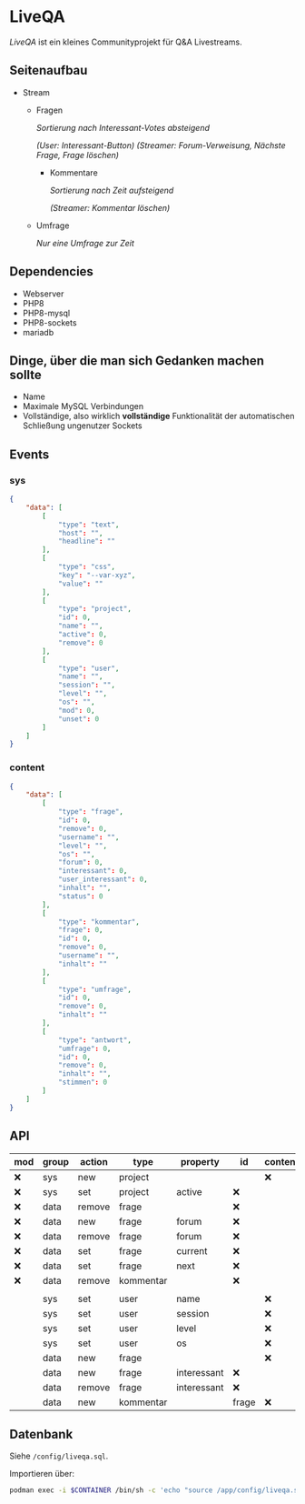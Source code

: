 # LiveQA

*LiveQA* ist ein kleines Communityprojekt für Q&A Livestreams.

## Seitenaufbau

- Stream

  - Fragen

    *Sortierung nach Interessant-Votes absteigend*

    *(User: Interessant-Button)*
    *(Streamer: Forum-Verweisung, Nächste Frage, Frage löschen)*

    - Kommentare

      *Sortierung nach Zeit aufsteigend*

      *(Streamer: Kommentar löschen)*

  - Umfrage

    *Nur eine Umfrage zur Zeit*

## Dependencies

- Webserver
- PHP8
- PHP8-mysql
- PHP8-sockets
- mariadb

## Dinge, über die man sich Gedanken machen sollte

- Name
- Maximale MySQL Verbindungen
- Vollständige, also wirklich **vollständige** Funktionalität der automatischen Schließung ungenutzer Sockets

## Events

### sys

```json
{
    "data": [
        [
            "type": "text",
            "host": "",
            "headline": ""
        ],
        [
            "type": "css",
            "key": "--var-xyz",
            "value": ""
        ],
        [
            "type": "project",
            "id": 0,
            "name": "",
            "active": 0,
            "remove": 0
        ],
        [
            "type": "user",
            "name": "",
            "session": "",
            "level": "",
            "os": "",
            "mod": 0,
            "unset": 0
        ]
    ]
}
```



### content

```json
{
    "data": [
        [
            "type": "frage",
            "id": 0,
            "remove": 0,
            "username": "",
            "level": "",
            "os": "",
            "forum": 0,
            "interessant": 0,
            "user_interessant": 0,
            "inhalt": "",
            "status": 0
        ],
        [
            "type": "kommentar",
            "frage": 0,
            "id": 0,
            "remove": 0,
            "username": "",
            "inhalt": ""
        ],
        [
            "type": "umfrage",
            "id": 0,
            "remove": 0,
            "inhalt": ""
        ],
        [
            "type": "antwort",
            "umfrage": 0,
            "id": 0,
            "remove": 0,
            "inhalt": "",
            "stimmen": 0
        ]
    ]
}
```



## API

| mod  | group | action | type      | property    | id    | content |
| ---- | ----- | ------ | --------- | ----------- | ----- | ------- |
| :x:  | sys   | new    | project   |             |       | :x:     |
| :x:  | sys   | set    | project   | active      | :x:   |         |
| :x:  | data  | remove | frage     |             | :x:   |         |
| :x:  | data  | new    | frage     | forum       | :x:   |         |
| :x:  | data  | remove | frage     | forum       | :x:   |         |
| :x:  | data  | set    | frage     | current     | :x:   |         |
| :x:  | data  | set    | frage     | next        | :x:   |         |
| :x:  | data  | remove | kommentar |             | :x:   |         |
|      |       |        |           |             |       |         |
|      | sys   | set    | user      | name        |       | :x:     |
|      | sys   | set    | user      | session     |       | :x:     |
|      | sys   | set    | user      | level       |       | :x:     |
|      | sys   | set    | user      | os          |       | :x:     |
|      | data  | new    | frage     |             |       | :x:     |
|      | data  | new    | frage     | interessant | :x:   |         |
|      | data  | remove | frage     | interessant | :x:   |         |
|      | data  | new    | kommentar |             | frage | :x:     |

## Datenbank

Siehe `/config/liveqa.sql`.

Importieren über: 

````bash
podman exec -i $CONTAINER /bin/sh -c 'echo "source /app/config/liveqa.sql" | mysql -u root --password='
````
